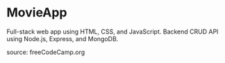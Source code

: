 # MovieApp

Full-stack web app using HTML, CSS, and JavaScript. Backend CRUD API using Node.js, Express, and MongoDB.

source: freeCodeCamp.org
